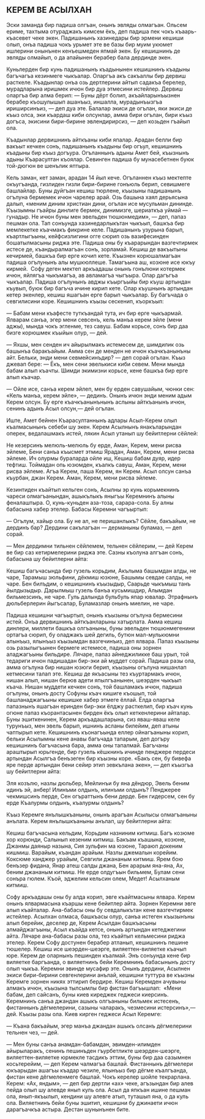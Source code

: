 ## КЕРЕМ ВЕ АСЫЛХАН

Эски заманда бир падиша олгъан, онынъ эвляды олмагъан.
Ольсем ериме, тахтыма отураджакъ кимсем ёкъ, деп падиша пек чокъ къаарь-къасевет чеке экен.
Падишанынъ хазинедары бир эрмени кешиши олып, онъа падиша чокъ урьмет эте ве базы бир муим укюмет ишлерини онынънен кенъешмеден япмай экен.
Бу кешишнинъ де эвляды олмайып, о да апайынен берабер бала дердинде экен.

Куньлерден бир кунь падишанынъ къадынынен кешишнинъ къадыны багъчагъа кезинмеге чыкъалар.
Оларгъа акъ сакъаллы бир дервиш расткеле.
Къадынлар онъа озь дертлерини айтып садакъа берелер, мурадларына иришмек ичюн бир дуа этмесини истейлер.
Дервиш оларгъа бир алма берип:
— Буны дёрт болип, акъайларынъызнен берабер къошулышып ашанъыз, иншалла, мурадынъызгъа ириширсинъиз, — деп дуа эте.
Балалар экиси де огълан, яки экиси де къыз олса, эки къардаш киби олсунлар, амма бири огълан, бири къыз догъса, экисини бири-бирине эвлендирирсиз, — деп козьден гъайып ола.

Къадынлар дервишнинъ айткъаны киби япалар.
Арадан белли бир вакъыт кечкен сонъ, падишанынъ къадыны бир огъул, кешишнинъ къадыны бир къыз догъура.
Огъланнынъ адыны Амет бей, къызнынъ адыны Къарасултан къоялар.
Севинген падиша бу мунасебетнен буюк той-дюгюн ве шенълик яптыра.

Кель заман, кет заман, арадан 14 йыл кече.
Огъланнен къыз мектепте окъугъанда, гизлиден гизли бири-бирине гонъюль берип, севишмеге башлайлар.
Буны дуйгъан кешиш тюрлене, къызыны падишанынъ огълуна бермемек ичюн чарелер арай.
Озь башына хаял дерьясына далып, «меним диним христиан дини, огълан исе мусульман дининде.
Къызымны гъайры динлиге бермек, динимизге, шериаткъа уймай — гунадыр.
Не ичюн буны мен эвельден тюшюнмедим», — деп, папаз пешман ола.
Тап сонъунда хазинедарлыкътан чыкъып, башкъа бир мемлекетке къачмакъ фикрине келе.
Падишанынъ узурына барып, къартлыгъыны, кейфсизлигини огге сюрип озь вазифесинден бошатылмасыны риджа эте.
Падиша оны бу къарарындан вазгечтирмек истесе де, къандыралмагъан сонъ, зорламай.
Кешиш де вакъытыны кечирмей, башкъа бир ерге кочип кете.
Къызнен корюшалмагъан падиша огълунынъ алы мушкюллеше.
Тамагъына аш, козюне исе юкъу кирмей. 
Софу деген мектеп аркъадашы онынъ гонълюни котермек ичюн, яйлягъа чыкъмагъа, ав авламагъа чыгъыра.
Олар дагъгъа чыкъалар.
Падиша огълунынъ авджы къыргъыйы бир къуш артындан къувып, буюк бир багъча ичине кирип кете.
Олар къушнынъ артындан кетер экенлер, кешиш яшагъан ерге барып чыкъалар.
Бу багъчада о севгилисини коре.
Кешишнинъ къызы сескенип, къоркъып:

— Бабам мени къафесте туткъандай тута, ич бир ерге чыкъармай.
Ялварам санъа, эгер мени севсенъ, кель манъа керем эйле (мени аджы), мында чокъ эгленме, тез савуш.
Бабам корьсе, сонъ бир даа бизге корюшмек къыйын олур, — дей.

— Яхшы, мен сенден ич айырылмакъ истемесем де, шимдилик озь башынъа баракъайым.
Амма сен де менден не ичюн къачкъанынъны айт.
Бельки, энди мени севмейсинъдир? — деп сорай огълан.
Къыз джевап бере:
— Ёкъ, мен сени эвелькиси киби севем.
Мени мында бабам алып къачты.
Шимди экимизни корьсе, кене башкъа бир ерге алып къачар.

— Ойле исе, санъа керем эйлеп, мен бу ерден савушайым, чюнки сен: «Кель манъа, керем эйле», — дединъ.
Онынъ ичюн энди меним адым Керем олсун.
Бу ерге къачкъанынънынъ аслыны айткъанынъ ичюн, сенинъ адынъ Асыл олсун,— дей огълан.

Иште, Амет бейнен Къарасултаннынъ адлары Асыл-Керем олып къалмасынынъ себеби шу экен.
Керем Асылнынъ янакъларындан оперек, ведалашмакъ истей, лякин Асыл утанып шу бейитлерни сёйлей:

Не кезерсинъ мелюль-мелюль бу ерде,
Аман, Керем, мени рисва эйлеме,
Бени санъа къысмет этмиш Ярадан,
Аман, Керем, мени рисва эйлеме.
Ич олурмы бураларда ойле иш,
Кешиш бабам дуяр, идер тефтиш.
Тоймадан опь юзюмден, къалкъ савуш,
Аман, Керем, мени рисва эйлеме.
Агъа Керем, паша Керем, ян Керем.
Асыл олсун санъа къурбан, джан Керем.
Аман, Керем, мени рисва эйлеме.

Кезинтиден къайтып кельген сонъ, Асылны эр кунь корьмекнинъ чареси олмагъанындан, ашыкълыкъ яныгъы Керемнинъ алыны феналаштыра.
О, кунь-куньден аза-тоза, сарара-сола.
Бу алны бабасына хабер этелер.
Бабасы Керемни чагъыртып:

— Огълум, хайыр ола.
Бу не ал, не перишанлыкъ?
Сёйле, бакъайым, не дердинъ бар?
Дердини сакълагъан — дерманыны буламаз, — деп сорай.

— Мен дердимни тильнен сёйлемем, тельнен сёйлерим, — дей Керем ве бир саз кетирмелерини риджа эте.
Сазны къолуна алгъан сонъ, бабасына шу бейитлерни айта:

Кешиш багъчасында бир гузель корьдим,
Акълыма башымдан алды, не чаре,
Тарамыш зюльфини, дёкмиш юзюне,
Башымы севдае салды, не чаре.
Бен билъдим, о кешишнинъ къызыдыр,
Саарьде чыкъмыш танъ йылдызыдыр.
Дарылмыш гузель банъа кусьмишдир,
Алымдан бильмезсинъ, не чаре.
Гуль далында бульбуль япар ювалар.
Этрафнынъ дюльберлерин йыгъсалар,
Буламазлар онынъ миелин, не чаре.

Падиша кешишни чагъыртып, онынъ къызыны огълуна бермесини истей.
Онъа дервишнинъ айткъанларыны хатырлата.
Амма кешиш динлери, миллети башкъа олгъаныны, буны эвельден тюшюнмегенини ортагъа сюрип, бу оладжакъ шей дегиль, бутюн мал-мулькюмни алынъыз, ялынъыз къызымдан вазгечинъиз, деп ялвара.
Папаз къызыны озь разылыгъынен бермеге истемесе, падиша оны зорнен аладжагъыны бильдире.
Лячаре, папаз айнеджиликке баш урып, той тедариги ичюн падишадан бир-эки ай муддет сорай.
Падиша разы ола, амма огълуна бир нишан юзюги берип, къызыны огълуна нишанлап кетмесини талап эте.
Кешиш де якъасыны тез къуртармакъ ичюн, нишан алып, нишан берюв адети япылгъанынен, шеэрден чыкъып къача.
Нишан муддети кечкен сонъ, той башламакъ ичюн, падиша огълуны, онынъ досту Софуны къач кишиге къошып, той башланаджагъыны кешишке хабер этмеге ёллай.
Ёлда оларгъа папазнынъ яшагъан еринден бир-эки ёлджу расткелип, бир къач кунь огюне папаз къорантасынен бирден ёкъ олып кеткенлерини айталар.
Буны эшиткенинен, Керем аркъадашларына, сиз яваш-яваш келе турунъыз, мен эвель барып, ишнинъ асланы билейим, деп атыны чаптырып кете.
Кешишнинъ къонагъында еллер ойнагъаныны корип, бельки Асылымны кене анавы багъчада тапарым, деп догъру кешишнинъ багъчасына бара, амма оны тапалмай.
Багъчаны араштырып юрьгенде, бир гузель кёшкнинъ ичинде пенджере пердеси артындан Асылгъа бенъзеген бир къызны коре.
«Бакъ сен, бу бивефа яре перде артындан бени сейир этип зевкълана экен», — деп къызгъа шу бейитлерни айта:

Эля козълю, назлы дюльбер,
Мейлинъи бу яна дёндюр,
Эвель беним идинъ эй, анбер!
Илинъми олдынъ, илинъми олдынъ?
Пенджерее чекмишсинъ перде,
Сен огъраттынъ бени дерде.
Бен гидерсем, сен бу ерде
Къалурмы олдынъ, къалурмы олдынъ?

Къыз Керемге янълышкъаныны, онынъ арагъан Асылысы олмагъаныны анълата.
Керем янълышкъаныны анълап, шу бейитлерни айта:

Кешиш багъчасына кельдим,
Корьдим назниним китмиш.
Багъ козюме хор корюнди,
Салынып кезеним китмиш.
Бакъам къашына, козюне,
Джанмы даяныр назына,
Сия зульфин ма юзюне,
Тараюп докеним кишмиш.
Варайым, къандан арайым.
Назлы джемалын корейим.
Коксюме ханджер урайым,
Севгили джананым китмиш.
Ярем бою бенъзер фидана,
Янар атеш салды джана,
Бен арарым яна-яна,
Ах, беним джананым китмиш.
Не ерде олдугъын бильмем,
Булам сени сонъра гюлем.
Къой, эджелим кельсин олем,
Медет! Асылханым китмиш.

Софу аркъадашы оны бу алда корип, эвге къайтмасыны ялвара.
Керем онынъ ялвармасына къаршы кене бейитлер айта.
Зорнен Керемни эвге алып къайталар.
Ана-бабасы оны бу севдалыкътан кене вазгечтирмек истейлер.
Асылхан олмаса, башкъасы олур, санъа истеген къызынъны алып берейик, деселер де, Керем Асылдан башкъасыны алмайджагъыны, Асыл къайда кетсе, онынъ артындан кетеджегини айта.
Лячаре ана-бабасы разы ола, тез къайтып кельмесини риджа этелер.
Керем Софу достунен берабер атланып, кешишнинъ пешине тюшелер.
Кешиш исе шеэрден-шеэрге, виляеттен-виляетке къачып юре.
Керем де оларнынъ пешинден къалмай.
Энъ сонъунда кене бир виляетке баргъанда, о виляетнинъ бейи Керемнинъ бабасынынъ досту олып чыкъа.
Керемни эвинде мусафир эте.
Онынъ дердини, Асылнен экиси бири-бирини севгенлерини анълай, кешишни туттура ве къызны Керемге зорнен никях эттирип бердире.
Кешиш Керемден ачувыны алмакъ ичюн, къызына тылсымлы бир фистан багъышлап:
 «Мени бабам, деп сайсанъ, буны киев киреджек геджеси киерсинъ.
Керемнинъ санъа джандан ашыкъ олгъаныны бильмек истесенъ, фистаннынъ дёгмелерини, сазыны чаларакъ, чезмесини истерсинъ»,— дей.
Къызы разы ола.
Киев кирген геджеси Асыл Керемге:

— Къана бакъайым, эгер манъа джандан ашыкъ олсанъ дёгмелерини тельнен чез, — дей.

— Мен буны санъа анамдан-бабамдан, эвимден-илимден айырыларакъ, сенинъ пешинъден гъурбетликте шеэрден-шеэрге, виляеттен-виляетке юрмекле тасдикъ эттим, буны бир даа сазымнен косьтерейим, — деп Керем чалмагъа башлай.
Фистаннынъ дёгмелери юкъарыдан ашагъы къадар чезиле, ялынъыз бир дёгме къалгъанда, фистан кене дёгмеленмеге башлай.
Чокъ керелер шойле текрарлана.
Керем: «Ах, яндым»,
— деп бир дертли «ах» чеке, агъзындан бир алев пейда олып шу алевде янып куль ола.
Асыл да япкъан ишине пешман ола, янып-якъылып, кендини шу алевге атып, туташып яна, о да куль ола.
Виляетнинъ бейи буны эшитип, кешишни бу джинаети ичюн дарагъачкъа астыра.
Дестан шунынънен бите.
